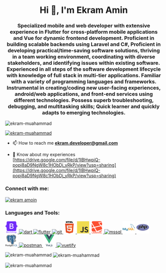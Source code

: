 <h1 align="center">Hi 👋, I'm Ekram Amin</h1>
<h3 align="center">Specialized mobile and web developer with extensive experience in Flutter for cross-platform mobile applications and Vue for dynamic frontend development. Proficient in building scalable backends using Laravel and C#, Proficient in developing practical/time-saving software solutions, thriving in a team working environment, coordinating with diverse stakeholders, and identifying issues within existing software. Experienced in all steps of the software development lifecycle with knowledge of full stack in multi-tier applications. Familiar with a variety of programming languages and frameworks. Instrumental in creating/coding new user-facing experiences, android/web applications, and front-end services using different technologies. Possess superb troubleshooting, debugging, and multitasking skills; Quick learner and quickly adapts to emerging technologies.</h3>

<p align="left"> <img src="https://komarev.com/ghpvc/?username=ekram-muahammad&label=Profile%20views&color=0e75b6&style=flat" alt="ekram-muahammad" /> </p>

<p align="left"> <a href="https://github.com/ryo-ma/github-profile-trophy"><img src="https://github-profile-trophy.vercel.app/?username=ekram-muahammad" alt="ekram-muahammad" /></a> </p>

- 📫 How to reach me **ekram.developer@gmail.com**

- 📄 Know about my experiences [https://drive.google.com/file/d/1lBHwpiQ-popj8aD9NgW8c1HObDj_yRkP/view?usp=sharing](https://drive.google.com/file/d/1lBHwpiQ-popj8aD9NgW8c1HObDj_yRkP/view?usp=sharing)

<h3 align="left">Connect with me:</h3>
<p align="left">
<a href="https://linkedin.com/in/ekram amoin" target="blank"><img align="center" src="https://raw.githubusercontent.com/rahuldkjain/github-profile-readme-generator/master/src/images/icons/Social/linked-in-alt.svg" alt="ekram amoin" height="30" width="40" /></a>
</p>

<h3 align="left">Languages and Tools:</h3>
<p align="left"> <a href="https://getbootstrap.com" target="_blank" rel="noreferrer"> <img src="https://raw.githubusercontent.com/devicons/devicon/master/icons/bootstrap/bootstrap-plain-wordmark.svg" alt="bootstrap" width="40" height="40"/> </a> <a href="https://dart.dev" target="_blank" rel="noreferrer"> <img src="https://www.vectorlogo.zone/logos/dartlang/dartlang-icon.svg" alt="dart" width="40" height="40"/> </a> <a href="https://flutter.dev" target="_blank" rel="noreferrer"> <img src="https://www.vectorlogo.zone/logos/flutterio/flutterio-icon.svg" alt="flutter" width="40" height="40"/> </a> <a href="https://git-scm.com/" target="_blank" rel="noreferrer"> <img src="https://www.vectorlogo.zone/logos/git-scm/git-scm-icon.svg" alt="git" width="40" height="40"/> </a> <a href="https://www.w3.org/html/" target="_blank" rel="noreferrer"> <img src="https://raw.githubusercontent.com/devicons/devicon/master/icons/html5/html5-original-wordmark.svg" alt="html5" width="40" height="40"/> </a> <a href="https://developer.mozilla.org/en-US/docs/Web/JavaScript" target="_blank" rel="noreferrer"> <img src="https://raw.githubusercontent.com/devicons/devicon/master/icons/javascript/javascript-original.svg" alt="javascript" width="40" height="40"/> </a> <a href="https://laravel.com/" target="_blank" rel="noreferrer"> <img src="https://raw.githubusercontent.com/devicons/devicon/master/icons/laravel/laravel-plain-wordmark.svg" alt="laravel" width="40" height="40"/> </a> <a href="https://www.microsoft.com/en-us/sql-server" target="_blank" rel="noreferrer"> <img src="https://www.svgrepo.com/show/303229/microsoft-sql-server-logo.svg" alt="mssql" width="40" height="40"/> </a> <a href="https://www.mysql.com/" target="_blank" rel="noreferrer"> <img src="https://raw.githubusercontent.com/devicons/devicon/master/icons/mysql/mysql-original-wordmark.svg" alt="mysql" width="40" height="40"/> </a> <a href="https://www.php.net" target="_blank" rel="noreferrer"> <img src="https://raw.githubusercontent.com/devicons/devicon/master/icons/php/php-original.svg" alt="php" width="40" height="40"/> </a> <a href="https://www.postgresql.org" target="_blank" rel="noreferrer"> <img src="https://raw.githubusercontent.com/devicons/devicon/master/icons/postgresql/postgresql-original-wordmark.svg" alt="postgresql" width="40" height="40"/> </a> <a href="https://postman.com" target="_blank" rel="noreferrer"> <img src="https://www.vectorlogo.zone/logos/getpostman/getpostman-icon.svg" alt="postman" width="40" height="40"/> </a> <a href="https://vuejs.org/" target="_blank" rel="noreferrer"> <img src="https://raw.githubusercontent.com/devicons/devicon/master/icons/vuejs/vuejs-original-wordmark.svg" alt="vuejs" width="40" height="40"/> </a> <a href="https://vuetifyjs.com/en/" target="_blank" rel="noreferrer"> <img src="https://bestofjs.org/logos/vuetify.svg" alt="vuetify" width="40" height="40"/> </a> </p>

<p><img align="left" src="https://github-readme-stats.vercel.app/api/top-langs?username=ekram-muahammad&show_icons=true&locale=en&layout=compact" alt="ekram-muahammad" /></p>

<p>&nbsp;<img align="center" src="https://github-readme-stats.vercel.app/api?username=ekram-muahammad&show_icons=true&locale=en" alt="ekram-muahammad" /></p>

<p><img align="center" src="https://github-readme-streak-stats.herokuapp.com/?user=ekram-muahammad&" alt="ekram-muahammad" /></p>
